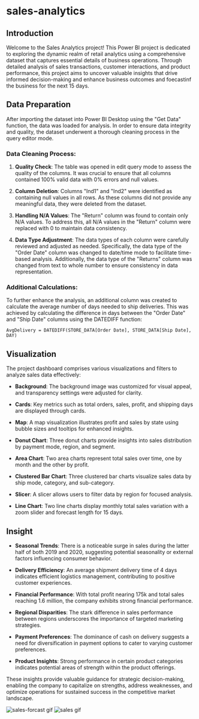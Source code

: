 # sales-analytics

## Introduction

Welcome to the Sales Analytics project! This Power BI project is dedicated to exploring the dynamic realm of retail analytics using a comprehensive dataset that captures essential details of business operations. Through detailed analysis of sales transactions, customer interactions, and product performance, this project aims to uncover valuable insights that drive informed decision-making and enhance business outcomes and foecastinf the business for the next 15 days.

## Data Preparation

After importing the dataset into Power BI Desktop using the "Get Data" function, the data was loaded for analysis. In order to ensure data integrity and quality, the dataset underwent a thorough cleaning process in the query editor mode.

### Data Cleaning Process:

1. **Quality Check**: The table was opened in edit query mode to assess the quality of the columns. It was crucial to ensure that all columns contained 100% valid data with 0% errors and null values.

2. **Column Deletion**: Columns "Ind1" and "Ind2" were identified as containing null values in all rows. As these columns did not provide any meaningful data, they were deleted from the dataset.

3. **Handling N/A Values**: The "Return" column was found to contain only N/A values. To address this, all N/A values in the "Return" column were replaced with 0 to maintain data consistency.

4. **Data Type Adjustment**: The data types of each column were carefully reviewed and adjusted as needed. Specifically, the data type of the "Order Date" column was changed to date/time mode to facilitate time-based analysis. Additionally, the data type of the "Returns" column was changed from text to whole number to ensure consistency in data representation.

### Additional Calculations:

To further enhance the analysis, an additional column was created to calculate the average number of days needed to ship deliveries. This was achieved by calculating the difference in days between the "Order Date" and "Ship Date" columns using the DATEDIFF function:

```DAX
AvgDelivery = DATEDIFF(STORE_DATA[Order Date], STORE_DATA[Ship Date], DAY)
```


## Visualization

The project dashboard comprises various visualizations and filters to analyze sales data effectively:

- **Background**: The background image was customized for visual appeal, and transparency settings were adjusted for clarity.
  
- **Cards**: Key metrics such as total orders, sales, profit, and shipping days are displayed through cards.

- **Map**: A map visualization illustrates profit and sales by state using bubble sizes and tooltips for enhanced insights.

- **Donut Chart**: Three donut charts provide insights into sales distribution by payment mode, region, and segment.

- **Area Chart**: Two area charts represent total sales over time, one by month and the other by profit.

- **Clustered Bar Chart**: Three clustered bar charts visualize sales data by ship mode, category, and sub-category.

- **Slicer**: A slicer allows users to filter data by region for focused analysis.

- **Line Chart**: Two line charts display monthly total sales variation with a zoom slider and forecast length for 15 days.

## Insight

- **Seasonal Trends**: There is a noticeable surge in sales during the latter half of both 2019 and 2020, suggesting potential seasonality or external factors influencing consumer behavior.

- **Delivery Efficiency**: An average shipment delivery time of 4 days indicates efficient logistics management, contributing to positive customer experiences.

- **Financial Performance**: With total profit nearing 175k and total sales reaching 1.6 million, the company exhibits strong financial performance.

- **Regional Disparities**: The stark difference in sales performance between regions underscores the importance of targeted marketing strategies.

- **Payment Preferences**: The dominance of cash on delivery suggests a need for diversification in payment options to cater to varying customer preferences.

- **Product Insights**: Strong performance in certain product categories indicates potential areas of strength within the product offerings.

These insights provide valuable guidance for strategic decision-making, enabling the company to capitalize on strengths, address weaknesses, and optimize operations for sustained success in the competitive market landscape.

![sales-forcast gif](https://github.com/roy-deblina/Sales_dashboard/assets/164593876/ebb137f8-2236-4fa4-a958-92ef1b51cf75)
![sales gif](https://github.com/roy-deblina/Sales_dashboard/assets/164593876/37f914ff-9381-4c24-8d71-89b50167e0ca)













 
